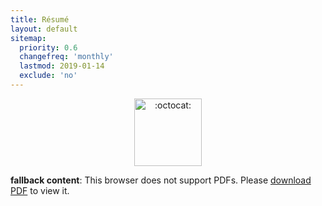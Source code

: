 ```yaml
---
title: Résumé
layout: default
sitemap:
  priority: 0.6
  changefreq: 'monthly'
  lastmod: 2019-01-14
  exclude: 'no'
---
```


<p align="center">
       <img class="emoji" title=":octocat:" alt=":octocat:" src="https://octodex.github.com/images/octocat-de-los-muertos.jpg" height="108" width="108">
     </p>

<object data="/assets/pdf/pinedo-resume20190114.pdf" type="application/pdf" width="100%" height="3500">
   <p><b>fallback content</b>: This browser does not support PDFs. Please <a href="/assets/pdf/pinedo-resume20190114.pdf">download PDF</a> to view it.</p>
</object>
